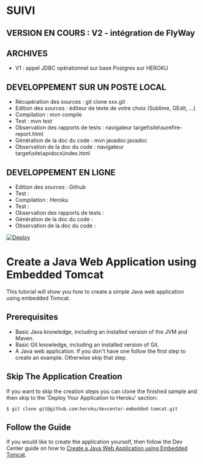 # SUIVI
## VERSION EN COURS : V2 - intégration de FlyWay

## ARCHIVES
 - V1 : appel JDBC opérationnel sur base Postgres sur HEROKU

## DEVELOPPEMENT SUR UN POSTE  LOCAL
 - Récupération des sources : git clone xxx.git
 - Edition des sources : éditeur de texte de votre choix (Sublime, GEdit, ...)
 - Compilation : mvn compile
 - Test : mvn test
 - Observation des rapports de tests : navigateur target\site\surefire-report.html
 - Génération de la doc du code : mvn javadoc:javadoc
 - Observation de la doc du code : navigateur target\site\apidocs\index.html
 
## DEVELOPPEMENT EN LIGNE
 - Edition des sources : Github
 - Test :
 - Compilation : Heroku
 - Test : 
 - Observation des rapports de tests : 
 - Génération de la doc du code : 
 - Observation de la doc du code : 



[![Deploy](https://www.herokucdn.com/deploy/button.svg)](https://heroku.com/deploy)
# Create a Java Web Application using Embedded Tomcat

This tutorial will show you how to create a simple Java web application using embedded Tomcat.

## Prerequisites

* Basic Java knowledge, including an installed version of the JVM and Maven.
* Basic Git knowledge, including an installed version of Git.
* A Java web application. If you don't have one follow the first step to create an example. Otherwise skip that step.

## Skip The Application Creation

If you want to skip the creation steps you can clone the finished sample and then skip to the 'Deploy Your Application to Heroku' section:

```
$ git clone git@github.com:heroku/devcenter-embedded-tomcat.git
```

## Follow the Guide

If you would like to create the application yourself, then follow the Dev Center guide on how to [Create a Java Web Application using Embedded Tomcat](https://devcenter.heroku.com/articles/create-a-java-web-application-using-embedded-tomcat).

# 